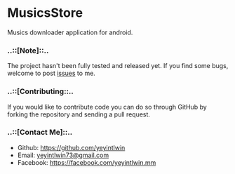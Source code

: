 # MusicsStore
Musics downloader application for android.

### ..::[Note]::..
The project hasn't been fully tested and released yet. If you find some bugs, welcome to post [issues](https://github.com/yeyintlwin/MusicsStore/issues) to me.

### ..::[Contributing::..
If you would like to contribute code you can do so through GitHub by forking the repository and sending a pull request. 

### ..::[Contact Me]::..
- Github:   https://github.com/yeyintlwin
- Email:    yeyintlwin73@gmail.com
- Facebook: https://facebook.com/yeyintlwin.mm
